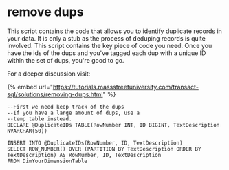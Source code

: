 # remove dups

This script contains the code that allows you to identify duplicate records in your data. It is only a stub as the process of deduping records is quite involved. This script contains the key piece of code you need. Once you have the ids of the dups and you've tagged each dup with a unique ID within the set of dups, you're good to go.

For a deeper discussion visit: 

{% embed url="https://tutorials.massstreetuniversity.com/transact-sql/solutions/removing-dups.html" %}

```text
--First we need keep track of the dups
--If you have a large amount of dups, use a
--temp table instead.
DECLARE @DuplicateIDs TABLE(RowNumber INT, ID BIGINT, TextDescription NVARCHAR(50))

INSERT INTO @DuplicateIDs(RowNumber, ID, TextDescription)
SELECT ROW_NUMBER() OVER (PARTITION BY TextDescription ORDER BY TextDescription) AS RowNumber, ID, TextDescription
FROM DimYourDimensionTable
```



